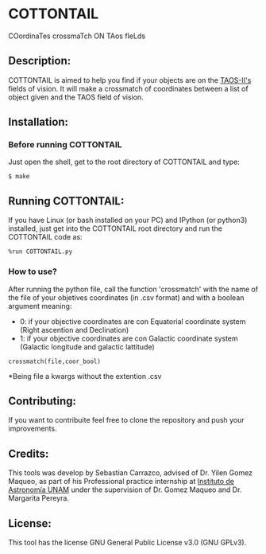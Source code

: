 # COTTONTAIL

COordinaTes crossmaTch ON TAos fIeLds

## Description: 

COTTONTAIL is aimed to help you find if your objects are on the [TAOS-II's](http://taos2.astrosen.unam.mx/) fields of vision. It will make a crossmatch of coordinates between a list of object given and the TAOS field of vision.

## Installation: 
### Before running COTTONTAIL
Just open the shell, get to the root directory of COTTONTAIL and type:

```console
$ make
```

## Running COTTONTAIL: 
If you have Linux (or bash installed on your PC) and IPython (or python3) installed, just get into the COTTONTAIL root directory and run the COTTONTAIL code as:  

```console
%run COTTONTAIL.py
```

### How to use?

After running the python file, call the function 'crossmatch' with the name of the file of your objetives coordinates (in .csv format) and with a boolean argument meaning:
* 0: if your objective coordinates are con Equatorial coordinate system (Right ascention and Declination)
* 1: if your objective coordinates are con Galactic coordinate system (Galactic longitude and galactic lattitude)

```console
crossmatch(file,coor_bool)
```
*Being file a kwargs without the extention .csv 

## Contributing:
If you want to contribuite feel free to clone the repository and push your improvements.

## Credits: 
This tools was develop by Sebastian Carrazco, advised of Dr. Yilen Gomez Maqueo, as part of his Professional practice internship at [Instituto de Astronomía UNAM](http://www.astroscu.unam.mx/IA/index.php?lang=en) under the supervision of Dr. Gomez Maqueo and Dr. Margarita Pereyra.

## License: 
This tool has the license GNU General Public License v3.0 (GNU GPLv3).
